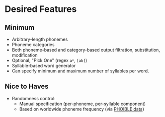 # Desired Features

## Minimum

- Arbitrary-length phonemes
- Phoneme categories
- Both phoneme-based and category-based output filtration, substitution, modification
- Optional, "Pick One" (regex `a*`, `[ab]`)
- Syllable-based word generator
- Can specify minimum and maximum number of syllables per word.

## Nice to Haves

- Randomness control:
  - Manual specification (per-phoneme, per-syllable component)
  - Based on worldwide phoneme frequency (via [PHOIBLE data](https://phoible.org/))
